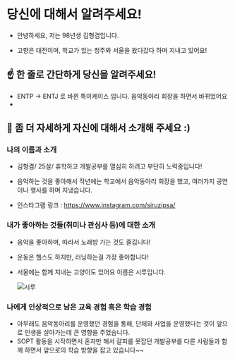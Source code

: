 # 당신에 대해서 알려주세요!

* 안녕하세요, 저는 98년생 김형겸입니다.

* 고향은 대전이며, 학교가 있는 청주와 서울을 왔다갔다 하며 지내고 있어요!

  

## ☝️ 한 줄로 간단하게 당신을 알려주세요!

* ENTP -> ENTJ 로 바뀐 특이케이스 입니다. 음악동아리 회장을 하면서 바뀌었어요
* 

## 🙌 좀 더 자세하게 자신에 대해서 소개해 주세요 :)

### 나의 이름과 소개

* 김형겸/ 25살/ 휴학하고 개발공부를 열심히 하려고 부단히 노력중입니다!

* 음악하는 것을 좋아해서 작년에는 학교에서 음악동아리 회장을 했고, 여러가지 공연이나 행사를 하며 지냈습니다.

* 인스타그램 링크 : https://www.instagram.com/siruzipsa/

  

### 내가 좋아하는 것들(취미나 관심사 등)에 대한 소개

* 음악을 좋아하며, 따라서 노래방 가는 것도 즐깁니다!

* 운동은 헬스도 하지만, 러닝하는걸 가장 좋아합니다!

* 서울에는 함께 지내는 고양이도 있어요 이름은 시루입니다.

  ![시루](C:\Users\broth\Desktop\시루.jpg)

  

### 나에게 인상적으로 남은 교육 경험 혹은 학습 경험

* 아무래도 음악동아리를 운영했던 경험을 통해, 단체와 사업을 운영했다는 것이 앞으로 인생을 살아가는데 큰 영향을 주었습니다.
* SOPT 활동을 시작하면서 혼자만 해서 갈피를 못잡던 개발공부를 다른 사람들과 함께 하면서 앞으로의 학습 방향을 잡고 있습니다~~